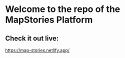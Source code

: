 # Welcome to the repo of the MapStories Platform

## Check it out live:

https://map-stories.netlify.app/
